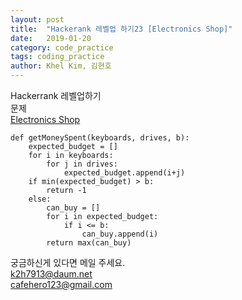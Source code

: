 ```yaml
---
layout: post
title:  "Hackerank 레벨업 하기23 [Electronics Shop]"
date:   2019-01-20
category: code_practice
tags: coding_practice
author: Khel Kim, 김현호
---
```


Hackerrank 레벨업하기  
문제  
[Electronics Shop](https://www.hackerrank.com/challenges/electronics-shop/problem)

~~~
def getMoneySpent(keyboards, drives, b):
    expected_budget = []
    for i in keyboards:
        for j in drives:
            expected_budget.append(i+j)
    if min(expected_budget) > b:
        return -1
    else:
        can_buy = []
        for i in expected_budget:
            if i <= b:
                can_buy.append(i)
        return max(can_buy)
~~~

궁금하신게 있다면 메일 주세요.  
k2h7913@daum.net  
cafehero123@gmail.com
